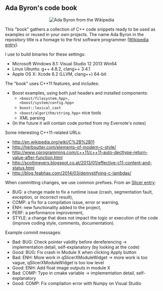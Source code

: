 ## Ada Byron's code book

<p align="center">
  <img src="https://dl.dropboxusercontent.com/u/1068081/Shared-images/Ada_Byron_aged_seventeen_1832--Cr-Ed-200x200.png?raw=true" alt="Ada Byron from the Wikipedia"/>
</p>

This "book" gathers a collection of C++ code snippets ready to be used as examples or reused in your own projects. The name Ada Byron in the repository title is a homage to the first software programmer ([Wikipedia entry](http://en.wikipedia.org/wiki/Ada_Lovelace)).

I use to build binaries for these settings:
- Microsoft Windows 8.1: Visual Studio 12 2013 Win64
- Linux Ubuntu: g++ 4.8.2, clang++ 3.4.1
- Apple OS X: Xcode 6.2 (LLVM, clang++) 64-bit

The "book" uses C++11 features, and includes:
- Boost examples, using both just headers and installed components:
  - <code>&lt;boost/filesystem.hpp&gt;, &lt;boost/system/config.hpp&gt;</code> 
  - <code>boost::lexical_cast</code>
  - <code>&lt;boost/algorithm/string.hpp&gt;</code> nice tools
  - XML parsing
- (In the future it will contain code ported from my Evernote's notes)

Some interesting C++11-related URLs:
- http://en.wikipedia.org/wiki/C%2B%2B11
- http://herbsutter.com/elements-of-modern-c-style/
- http://www.cprogramming.com/c++11/c++11-auto-decltype-return-value-after-function.html
- http://scottmeyers.blogspot.co.at/2013/01/effective-c11-content-and-status.html
- http://blog.feabhas.com/2014/03/demystifying-c-lambdas/

When committing changes, we use common prefixes. From an [Slicer entry](https://www.slicer.org/slicerWiki/index.php/Documentation/4.1/Developers/Style_Guide#Commit_message_prefix):
- BUG: a change made to fix a runtime issue (crash, segmentation fault, exception, or incorrect result),
- COMP: a fix for a compilation issue, error or warning,
- ENH: new functionality added to the project,
- PERF: a performance improvement,
- STYLE: a change that does not impact the logic or execution of the code (improve coding style, comments, documentation).

Example commit messages:
- Bad: BUG: Check pointer validity before dereferencing -> implementation detail, self-explanatory (by looking at the code)
- Good: BUG: Fix crash in Module X when clicking Apply button
- Bad: ENH: More work in qSlicerXModuleWidget -> more work is too vague, qSlicerXModuleWidget is too low level
- Good: ENH: Add float image outputs in module X
- Bad: COMP: Typo in cmake variable -> implementation detail, self-explanatory
- Good: COMP: Fix compilation error with Numpy on Visual Studio 
